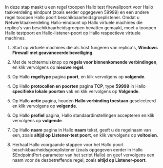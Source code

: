 In deze stap maakt u een regel tooopen Hallo test firewallpoort voor Hallo taakverdeling eindpunt (zoals eerder opgegeven 59999) en een andere regel tooopen Hallo poort beschikbaarheidsgroeplistener. Omdat u Netwerktaakverdeling Hallo-eindpunt op Hallo virtuele machines die replica's van beschikbaarheidsgroepen bevatten gemaakt, moet u tooopen Hallo testpoort en Hallo-listener-poort op Hallo respectieve virtuele machines.

1. Start op virtuele machines die als host fungeren van replica's, **Windows Firewall met geavanceerde beveiliging**.

2. Met de rechtermuisknop op **regels voor binnenkomende verbindingen**, en klik vervolgens op **nieuwe regel**.

3. Op Hallo **regeltype** pagina **poort**, en klik vervolgens op **volgende**.

4. Op Hallo **protocollen en poorten** pagina **TCP**, type **59999** in Hallo **specifieke lokale poorten** vak en klik vervolgens op **Volgende**.

5. Op Hallo **actie** pagina, houden **Hallo verbinding toestaan** geselecteerd en klik vervolgens op **volgende**.

6. Op Hallo **profiel** pagina, Hallo standaardinstellingen accepteren en klik vervolgens op **volgende**.

7. Op Hallo **naam** pagina in Hallo **naam** tekst, geeft u de regelnaam van een, zoals **altijd op Listener-test poort**, en klik vervolgens op **voltooien**.

8. Herhaal Hallo voorgaande stappen voor het Hallo poort beschikbaarheidsgroeplistener (zoals opgegeven eerder in Hallo $EndpointPort-parameter van het script Hallo) en geef vervolgens een naam voor de desbetreffende regel, zoals **altijd op Listener-poort**.

